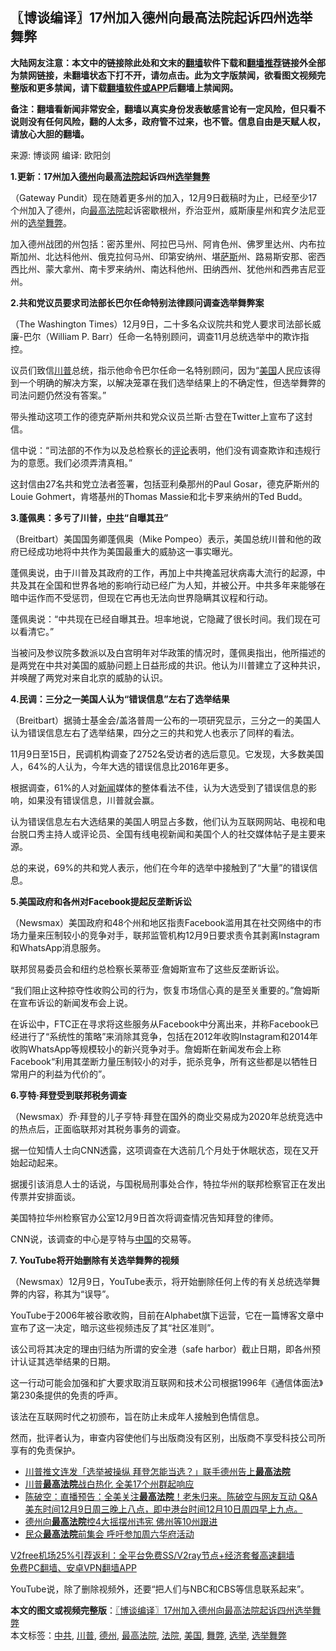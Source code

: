  <h2>〖博谈编译〗17州加入德州向最高法院起诉四州选举舞弊</h2> <p class="notice"><b>大陆网友注意：本文中的链接除此处和文末的<a href="https://github.com/bannedbook/fanqiang" >翻墙</a>软件下载和<a href="https://github.com/killgcd/justmysocks/blob/master/README.md">翻墙推荐</a>链接外全部为禁网链接，未翻墙状态下打不开，请勿点击。此为文字版禁闻，欲看图文视频完整版和更多禁闻，请下载<a href="https://github.com/bannedbook/fanqiang">翻墙软件或APP</a>后翻墙上禁闻网。</p><p>备注：翻墙看新闻非常安全，翻墙以真实身份发表敏感言论有一定风险，但只看不说则没有任何风险，翻的人太多，政府管不过来，也不管。信息自由是天赋人权，请放心大胆的翻墙。</b></p>  <div class="entry"> <p>来源:&nbsp;博谈网                      编译:&nbsp;欧阳剑                           </p> <p></p> <p><strong>1.更新：17州加入<a href="https://www.bannedbook.org/bnews/tag/%e5%be%b7%e5%b7%9e/" class="st_tag internal_tag" rel="tag" title="标签 德州 下的日志">德州</a>向最高<a href="https://www.bannedbook.org/bnews/tag/%e6%b3%95%e9%99%a2/" class="st_tag internal_tag" rel="tag" title="标签 法院 下的日志">法院</a>起诉四州<a href="https://www.bannedbook.org/bnews/tag/%e9%80%89%e4%b8%be/" class="st_tag internal_tag" rel="tag" title="标签 选举 下的日志">选举</a><a href="https://www.bannedbook.org/bnews/tag/%E8%88%9E%E5%BC%8A/" class="st_tag internal_tag" rel="tag" title="标签 舞弊 下的日志">舞弊</a></strong></p> <p>（Gateway Pundit）现在随着更多州的加入，12月9日截稿时为止，已经至少17个州加入了德州，向<a href="https://www.bannedbook.org/bnews/tag/%e6%9c%80%e9%ab%98%e6%b3%95%e9%99%a2/" class="st_tag internal_tag" rel="tag" title="标签 最高法院 下的日志">最高法院</a>起诉密歇根州，乔治亚州，威斯康星州和宾夕法尼亚州的<a href="https://www.bannedbook.org/bnews/tag/%E9%80%89%E4%B8%BE%E8%88%9E%E5%BC%8A/" class="st_tag internal_tag" rel="tag" title="标签 选举舞弊 下的日志">选举舞弊</a>。</p> <p>加入德州战团的州包括：密苏里州、阿拉巴马州、阿肯色州、佛罗里达州、内布拉斯加州、北达科他州、俄克拉何马州、印第安纳州、堪<span class='wp_keywordlink'><a href="https://www.bannedbook.org/forum5/topic42.html" title="萨斯、诚信与自救" target="_blank">萨斯</a></span>州、路易斯安那、密西西比州、蒙大拿州、南卡罗来纳州、南达科他州、田纳西州、犹他州和西弗吉尼亚州。</p> <p></p> <p><strong>2.共和党议员要求司法部长巴尔任命特别法律顾问调查选举舞弊案</strong></p> <p>（The Washington Times）12月9日，二十多名众议院共和党人要求司法部长威廉-巴尔（William P. Barr）任命一名特别顾问，调查11月总统选举中的欺诈指控。</p> <p>议员们致信<a href="https://www.bannedbook.org/bnews/tag/%e5%b7%9d%e6%99%ae/" class="st_tag internal_tag" rel="tag" title="标签 川普 下的日志">川普</a>总统，指示他命令巴尔任命一名特别顾问，因为“<a href="https://www.bannedbook.org/bnews/tag/%e7%be%8e%e5%9b%bd/" class="st_tag internal_tag" rel="tag" title="标签 美国 下的日志">美国</a>人民应该得到一个明确的解决方案，以解决笼罩在我们选举结果上的不确定性，但选举舞弊的司法问题仍然没有答案。”</p> <p>带头推动这项工作的德克萨斯州共和党众议员兰斯·古登在Twitter上宣布了这封信。</p> <p>信中说：“司法部的不作为以及总检察长的<span class='wp_keywordlink_affiliate'><a href="https://www.bannedbook.org/bnews/comments/" title="新闻评论" target="_blank">评论</a></span>表明，他们没有调查欺诈和违规行为的意愿。我们必须弄清真相。”</p>  <p>这封信由27名共和党立法者签署，包括亚利桑那州的Paul Gosar，德克萨斯州的Louie Gohmert，肯塔基州的Thomas Massie和北卡罗来纳州的Ted Budd。</p> <p></p> <p><strong>3.蓬佩奥：多亏了川普，<a href="https://www.bannedbook.org/bnews/tag/%e4%b8%ad%e5%85%b1/" class="st_tag internal_tag" rel="tag" title="标签 中共 下的日志">中共</a>“自曝其丑”</strong></p> <p>（Breitbart）美国国务卿蓬佩奥（Mike Pompeo）表示，美国总统川普和他的政府已经成功地将中共作为美国最重大的威胁这一事实曝光。</p> <p>蓬佩奥说，由于川普及其政府的工作，再加上中共掩盖冠状病毒大流行的起源，中共及其在全国和世界各地的影响行动已经广为人知，并被公开。中共多年来能够在暗中运作而不受惩罚，但现在它再也无法向世界隐瞒其议程和行动。</p> <p>蓬佩奥说：“中共现在已经自曝其丑。坦率地说，它隐藏了很长时间。我们现在可以看清它。”</p> <p>当被问及参议院多数派以及白宫明年对华政策的情况时，蓬佩奥指出，他所描述的是两党在中共对美国的威胁问题上日益形成的共识。他认为川普建立了这种共识，并唤醒了两党对来自北京的威胁的认识。</p> <p></p> <p><strong>4.民调：三分之一美国人认为“错误信息”左右了选举结果</strong></p> <p>（Breitbart）据骑士基金会/盖洛普周一公布的一项研究显示，三分之一的美国人认为错误信息左右了选举结果，四分之三的共和党人也表示了同样的看法。</p> <p>11月9日至15日，民调机构调查了2752名受访者的选后意见。它发现，大多数美国人，64%的人认为，今年大选的错误信息比2016年更多。</p>  <p>根据调查，61%的人对<span class='wp_keywordlink_affiliate'><a href="https://www.bannedbook.org/" title="新闻">新闻</a></span>媒体的整体看法不佳，认为大选受到了错误信息的影响，如果没有错误信息，川普就会赢。</p> <p>认为错误信息左右大选结果的美国人明显占多数，他们认为互联网网站、电视和电台脱口秀主持人或评论员、全国有线电视新闻和美国个人的社交媒体帖子是主要来源。</p> <p>总的来说，69%的共和党人表示，他们在今年的选举中接触到了“大量”的错误信息。</p> <p></p> <p><strong>5.美国政府和各州对Facebook提起反垄断诉讼</strong></p> <p>（Newsmax）美国政府和48个州和地区指责Facebook滥用其在社交网络中的市场力量来压制较小的竞争对手，联邦监管机构12月9日要求责令其剥离Instagram和WhatsApp消息服务。</p> <p>联邦贸易委员会和纽约总检察长莱蒂亚·詹姆斯宣布了这些反垄断诉讼。</p> <p>“我们阻止这种掠夺性收购公司的行为，恢复市场信心真的是至关重要的。”詹姆斯在宣布诉讼的新闻发布会上说。</p> <p>在诉讼中，FTC正在寻求将这些服务从Facebook中分离出来，并称Facebook已经进行了“系统性的策略”来消除其竞争，包括在2012年收购Instagram和2014年收购WhatsApp等规模较小的新兴竞争对手。詹姆斯在新闻发布会上称Facebook“利用其垄断力量压制较小的对手，扼杀竞争，所有这些都是以牺牲日常用户的利益为代价的”。</p> <p></p> <p><strong>6.亨特·拜登受到联邦税务调查</strong></p>  <p>（Newsmax）乔·拜登的儿子亨特·拜登在国外的商业交易成为2020年总统竞选中的热点后，正面临联邦对其税务事务的调查。</p> <p>据一位知情人士向CNN透露，这项调查在大选前几个月处于休眠状态，现在又开始起动起来。</p> <p>据援引该消息人士的话说，与国税局刑事处合作，特拉华州的联邦检察官正在发出传票并安排面谈。</p> <p>美国特拉华州检察官办公室12月9日首次将调查情况告知拜登的律师。</p> <p>CNN说，该调查的中心是亨特与<span class='wp_keywordlink_affiliate'><a href="https://www.bannedbook.org/" title="中国" target="_blank">中国</a></span>的交易等。</p> <p></p> <p><strong>7. YouTube将开始删除有关选举舞弊的视频</strong></p> <p>（Newsmax）12月9日，YouTube表示，将开始删除任何上传的有关总统选举舞弊的内容，称其为“误导”。</p> <p>YouTube于2006年被谷歌收购，目前在Alphabet旗下运营，它在一篇博客文章中宣布了这一决定，暗示这些视频违反了其“社区准则”。</p> <p>该公司将其决定的理由归结为所谓的安全港（safe harbor）截止日期，即各州预计认证其选举结果的日期。</p> <p>这一行动可能会加强和扩大要求取消互联网和技术公司根据1996年《通信体面法》第230条提供的免责的呼声。</p>  <p>该法在互联网时代之初颁布，旨在防止未成年人接触到色情信息。</p> <p>然而，批评者认为，审查内容使他们与出版商没有区别，出版商不享受科技公司所享有的免责保护。</p> <ul class='op-related-articles' title='相关阅读'> <li><a href='https://www.bannedbook.org/bnews/topimagenews/20201210/1445054.html' target='_blank'>川普推文连发「选举被操纵 拜登怎能当选？」联手德州告上<b>最高法院</b></a></li> <li><a href='https://www.bannedbook.org/bnews/cnnews/20201210/1445039.html' target='_blank'>川普<b>最高法院</b>战白热化 全美17个州群起响应</a></li> <li><a href='https://www.bannedbook.org/bnews/cbnews/20201210/1445004.html' target='_blank'>陈破空：直播预告：全美关注<b>最高法院</b>！老朱归来。陈破空与网友互动 Q&amp;A 美东时间12月9日周三晚上八点，即中港台时间12月10日周四早上九点。</a></li> <li><a href='https://www.bannedbook.org/bnews/worldnews/20201210/1445001.html' target='_blank'>德州向<b>最高法院</b>控4大摇摆州违宪 佛州等10州跟进</a></li> <li><a href='https://www.bannedbook.org/bnews/bannedvideo/20201210/1444987.html' target='_blank'>民众<b>最高法院</b>前集会 呼吁参加周六华府活动</a></li> </ul> <p class="texttj"> <a href="https://github.com/bannedbook/fanqiang/wiki/V2ray%E6%9C%BA%E5%9C%BA" target="_blank">V2free机场25%引荐返利：全平台免费SS/V2ray节点+经济套餐高速翻墙</a><br/> <a href="https://github.com/bannedbook/fanqiang/wiki/%E7%A6%81%E9%97%BB%E7%BD%91%E5%AE%89%E5%8D%93%E7%BF%BB%E5%A2%99%E6%96%B0%E9%97%BBAPP" target="_blank">免费PC翻墙、安卓VPN翻墙APP</a></p><p>YouTube说，除了删除视频外，还要“把人们与NBC和CBS等信息联系起来”。</p><a name='sharetosocial'></a>       <div><b>本文的图文或视频完整版</b>：<a href='https://www.bannedbook.org/bnews/cbnews/20201210/1445114.html'>〖博谈编译〗17州加入德州向最高法院起诉四州选举舞弊</a></div>  </div><!--END ENTRY--> <div class="postfooter"> <div>本文标签：<a href="https://www.bannedbook.org/bnews/tag/%e4%b8%ad%e5%85%b1/" rel="tag">中共</a>, <a href="https://www.bannedbook.org/bnews/tag/%e5%b7%9d%e6%99%ae/" rel="tag">川普</a>, <a href="https://www.bannedbook.org/bnews/tag/%e5%be%b7%e5%b7%9e/" rel="tag">德州</a>, <a href="https://www.bannedbook.org/bnews/tag/%e6%9c%80%e9%ab%98%e6%b3%95%e9%99%a2/" rel="tag">最高法院</a>, <a href="https://www.bannedbook.org/bnews/tag/%e6%b3%95%e9%99%a2/" rel="tag">法院</a>, <a href="https://www.bannedbook.org/bnews/tag/%e7%be%8e%e5%9b%bd/" rel="tag">美国</a>, <a href="https://www.bannedbook.org/bnews/tag/%E8%88%9E%E5%BC%8A/" rel="tag">舞弊</a>, <a href="https://www.bannedbook.org/bnews/tag/%e9%80%89%e4%b8%be/" rel="tag">选举</a>, <a href="https://www.bannedbook.org/bnews/tag/%E9%80%89%E4%B8%BE%E8%88%9E%E5%BC%8A/" rel="tag">选举舞弊</a></div>  </div><!--END POSTFOOTER--> 